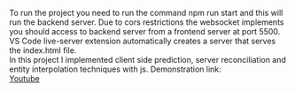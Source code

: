 To run the project you need to run the command npm run start and this will run the backend server. Due to cors restrictions the websocket implements you should access to backend server from a frontend server at port 5500. VS Code live-server extension automatically creates a server that serves the index.html file.<br>
In this project I implemented client side prediction, server reconciliation and entity interpolation techniques with js. Demonstration link:<br>
<a href="https://youtube.com/watch?v=qUct_0-aJ4E" target="_blank">Youtube</a>
